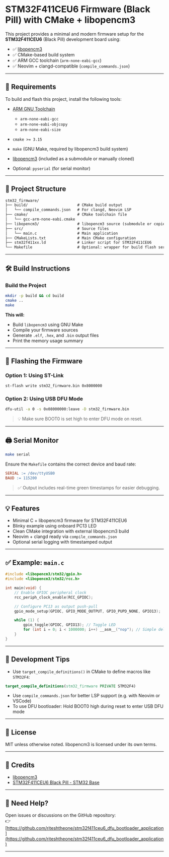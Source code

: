 # STM32F411CEU6 Firmware (Black Pill) with CMake + libopencm3

This project provides a minimal and modern firmware setup for the **STM32F411CEU6** (Black Pill) development board using:

* ✅ [libopencm3](https://github.com/libopencm3/libopencm3)
* ✅ CMake-based build system
* ✅ ARM GCC toolchain (`arm-none-eabi-gcc`)
* ✅ Neovim + clangd-compatible (`compile_commands.json`)

---

## 🔧 Requirements

To build and flash this project, install the following tools:

* [ARM GNU Toolchain](https://developer.arm.com/downloads/-/gnu-rm)

  * `arm-none-eabi-gcc`
  * `arm-none-eabi-objcopy`
  * `arm-none-eabi-size`
* `cmake >= 3.15`
* `make` (GNU Make, required by libopencm3 build system)
* [libopencm3](https://github.com/libopencm3/libopencm3) (included as a submodule or manually cloned)
* Optional: `pyserial` (for serial monitor)

---

## 📁 Project Structure

```txt
stm32_firmware/
├── build/                      # CMake build output
│   └── compile_commands.json   # For clangd, Neovim LSP
├── cmake/                      # CMake toolchain file
│   └── gcc-arm-none-eabi.cmake
├── libopencm3/                 # libopencm3 source (submodule or copied)
├── src/                        # Source files
│   └── main.c                  # Main application
├── CMakeLists.txt              # Main CMake configuration
├── stm32f411xx.ld              # Linker script for STM32F411CEU6
└── Makefile                    # Optional: wrapper for build flash serial...
```

---

## 🛠️ Build Instructions

<!-- ### 1. Clone with Submodules

```bash
git clone --recurse-submodules <repo-url>
cd <repo-name>
``` -->

### Build the Project

```bash
mkdir -p build && cd build
cmake ..
make
```

**This will:**

* Build `libopencm3` using GNU Make
* Compile your firmware sources
* Generate `.elf`, `.hex`, and `.bin` output files
* Print the memory usage summary

---

## 🔄 Flashing the Firmware

### Option 1: Using ST-Link

```bash
st-flash write stm32_firmware.bin 0x8000000
```

### Option 2: Using USB DFU Mode

```bash
dfu-util -a 0 -s 0x08000000:leave -D stm32_firmware.bin
```

> 💡 Make sure BOOT0 is set high to enter DFU mode on reset.

---

## 🖨️ Serial Monitor

```bash
make serial
```

Ensure the `Makefile` contains the correct device and baud rate:

```makefile
SERIAL := /dev/ttyUSB0
BAUD := 115200
```

> ✅ Output includes real-time green timestamps for easier debugging.

---

## 💡 Features

* Minimal C + libopencm3 firmware for STM32F411CEU6
* Blinky example using onboard PC13 LED
* Clean CMake integration with external libopencm3 build
* Neovim + clangd ready via `compile_commands.json`
* Optional serial logging with timestamped output

---

## ✅ Example: `main.c`

```c
#include <libopencm3/stm32/gpio.h>
#include <libopencm3/stm32/rcc.h>

int main(void) {
    // Enable GPIOC peripheral clock
    rcc_periph_clock_enable(RCC_GPIOC);

    // Configure PC13 as output push-pull
    gpio_mode_setup(GPIOC, GPIO_MODE_OUTPUT, GPIO_PUPD_NONE, GPIO13);

    while (1) {
        gpio_toggle(GPIOC, GPIO13); // Toggle LED
        for (int i = 0; i < 1000000; i++) __asm__("nop"); // Simple delay
    }
}
```

---

## 🧠 Development Tips

* Use `target_compile_definitions()` in CMake to define macros like `STM32F4`:

```cmake
target_compile_definitions(stm32_firmware PRIVATE STM32F4)
```

* Use `compile_commands.json` for better LSP support (e.g. with Neovim or VSCode)
* To use DFU bootloader: Hold BOOT0 high during reset to enter USB DFU mode

---

## 📜 License

MIT unless otherwise noted. libopencm3 is licensed under its own terms.

---

## 🙌 Credits

* [libopencm3](https://github.com/libopencm3/libopencm3)
* [STM32F411CEU6 Black Pill - STM32 Base](https://stm32-base.org/boards/blackpill-f411ce.html)

---

## 💬 Need Help?

Open issues or discussions on the GitHub repository:  
👉 [https://github.com/riteshtheone/stm32f411ceu6_dfu_bootloader_application](https://github.com/riteshtheone/stm32f411ceu6_dfu_bootloader_application)

---
